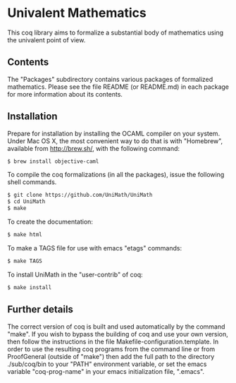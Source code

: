 Univalent Mathematics
=====================

This coq library aims to formalize a substantial body of mathematics using the
univalent point of view.

## Contents

The "Packages" subdirectory contains various packages of formalized
mathematics. Please see the file README (or README.md) in each package for more
information about its contents.

## Installation

Prepare for installation by installing the OCAML compiler on your system.
Under Mac OS X, the most convenient way to do that is with "Homebrew",
available from http://brew.sh/, with the following command:

```bash
$ brew install objective-caml
```

To compile the coq formalizations (in all the packages), issue the following
shell commands.

```bash
$ git clone https://github.com/UniMath/UniMath
$ cd UniMath
$ make
```

To create the documentation:
```bash
$ make html
```

To make a TAGS file for use with emacs "etags" commands:
```bash
$ make TAGS
```

To install UniMath in the "user-contrib" of coq:
```bash
$ make install
```

## Further details

The correct version of coq is built and used automatically by the command
"make".  If you wish to bypass the building of coq and use your own version,
then follow the instructions in the file Makefile-configuration.template.  In
order to use the resulting coq programs from the command line or from
ProofGeneral (outside of "make") then add the full path to the directory
./sub/coq/bin to your "PATH" environment variable, or set the emacs variable
"coq-prog-name" in your emacs initialization file, ".emacs".
